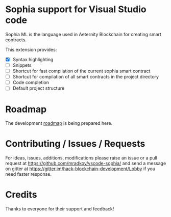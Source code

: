 # Sophia support for Visual Studio code
Sophia ML is the language used in Aeternity Blockchain for creating smart contracts.

This extension provides:
- [x] Syntax highlighting
- [ ] Snippets
- [ ] Shortcut for fast compilation of the current sophia smart  contract
- [ ] Shortcut for compilation of all smart contracts in the project directory
- [ ] Code completion
- [ ] Default project structure

# Roadmap

The development [roadmap](https://github.com/mradkov/vscode-sophia/wiki/Roadmap) is being prepared here.

# Contributing / Issues / Requests

For ideas, issues, additions, modifications please raise an issue or a pull request at https://github.com/mradkov/vscode-sophia/
and send a message on gitter at https://gitter.im/hack-blockchain-development/Lobby if you need faster response.

# Credits

Thanks to everyone for their support and feedback!
